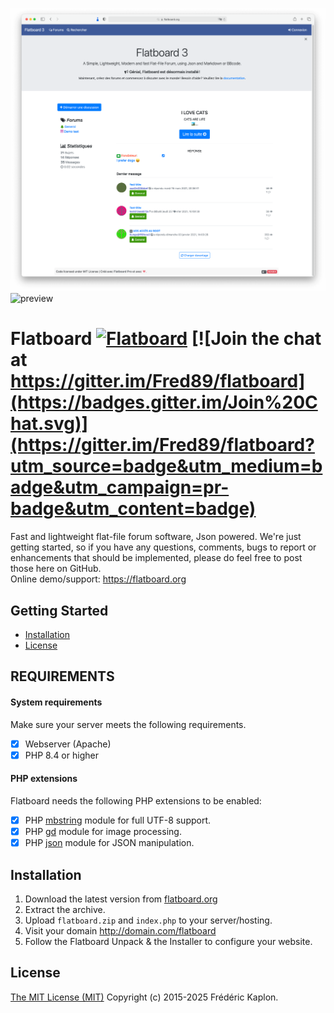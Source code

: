 ![preview](./flatboard3.png)
![preview](https://flatboard.org/uploads/flatboard-akita.jpg)

Flatboard [![Flatboard](https://img.shields.io/badge/version-3.6-red.svg)](https://flatboard.org) [![Join the chat at https://gitter.im/Fred89/flatboard](https://badges.gitter.im/Join%20Chat.svg)](https://gitter.im/Fred89/flatboard?utm_source=badge&utm_medium=badge&utm_campaign=pr-badge&utm_content=badge)
===================

Fast and lightweight flat-file forum software, Json powered.
We're just getting started, so if you have any questions, comments, bugs to report or enhancements that should be implemented, please do feel free to post those here on GitHub.  
Online demo/support: https://flatboard.org

## Getting Started
- [Installation](#installation)
- [License](#license)

## REQUIREMENTS

#### System requirements
Make sure your server meets the following requirements.

- [x] Webserver (Apache)
- [x] PHP 8.4 or higher

#### PHP extensions
Flatboard needs the following PHP extensions to be enabled:

- [x] PHP [mbstring](http://php.net/manual/en/book.mbstring.php) module for full UTF-8 support.
- [x] PHP [gd](http://php.net/manual/en/book.image.php) module for image processing.
- [x] PHP [json](https://php.net/manual/en/book.json.php) module for JSON manipulation.

## Installation
1. Download the latest version from [flatboard.org](https://flatboard.org/download.php?file=flatboard_latest.zip)
2. Extract the archive.
3. Upload `flatboard.zip` and `index.php` to your server/hosting.
4. Visit your domain http://domain.com/flatboard
5. Follow the Flatboard Unpack & the Installer to configure your website.

## License
[The MIT License (MIT)](https://github.com/Fred89/flatboard/blob/master/LICENSE) Copyright (c) 2015-2025 Frédéric Kaplon.
